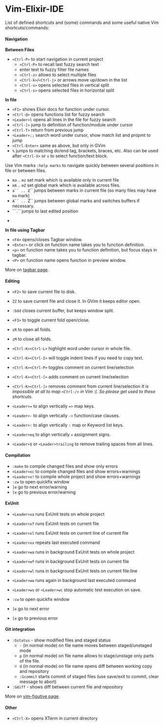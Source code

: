 

# Vim-Elixir-IDE

List of defined shortcuts and (some) commands and some useful native Vim
shortcuts/commands:

#### Navigation
 **Between Files**
 * `<Ctrl-P>` to start navigation in current project
    * `<Ctrl-P>` to recall last fuzzy search text
    * enter text to fuzzy filter file names
    * `<Ctrl-z>` allows to select multiple files
    * `<Ctrl-k>`/`<Ctrl-j>` or arrows move up/down in the list
    * `<Ctrl-v>` opens selected files in vertical split
    * `<Ctrl-s>` opens selected files in horizontal split

 **In file**
 * `<F1>` shows Elixir docs for function under cursor.
 * `<Ctrl-@>` opens functions list for fuzzy search
 * `<Leader>l` opens all lines in the file for fuzzy search
 * `<Ctrl-]>` jump to definition of function/module under cursor
 * `<Ctrl-T>` return from previous jump
 * `<Leader>;;` search word under cursor, show match list and propmt to jump
 * `<Ctrl-Enter>` same as above, but only in GVim
 * `%` jumps to matching do/end tag, brackets, braces, etc. Also can be used
   after `<Ctrl-V>` or `v` to select function/text block.

 Use Vim marks `:help marks` to navigate quickly between several positions in
 file or between files.

 * `ma` .. `mz` set mark which is available only in current file
 * `mA` .. `mZ` set global mark which is available across files.
 * ```a`` .. ```z`` jumps between marks in current file (so many files may have `ma` mark)
 * ```A`` .. ```Z`` jumps between global marks and switches buffers if necessary.
 * ```.`` jumps to last edited position
 * ```````` jumps to position before last jump (basically jumps between 2 positions)

 **In file using Tagbar**

 * `<F4>` opens/closes Tagbar window.
 * `<Enter>` or click on function name takes you to function definition.
 * `<p>` on function name takes you to function definition, but focus stays in tagbar.
 * `<P>` on function name opens function in preview window.

 More on [tagbar page](https://majutsushi.github.io/tagbar/).

#### Editing
 * `<F2>` to save current file to disk.
 * `ZZ` to save current file and close it. In GVim it keeps editor open.
 * `:bdd` closes current buffer, but keeps window split.
 * `<F3>` to toggle current fold open/close.
 * `zR` to open all folds.
 * `zM` to close all folds.
 * `<Ctrl-K><Ctrl-L>` highlight word under cursor in whole file.
 * `<Ctrl-K><Ctrl-I>` will toggle indent lines if you need to copy text.
 
 * `<Ctrl-K><Ctrl-P>` toggles comment on current line/selection
 * `<Ctrl-K><Ctrl-[>` adds comment on current line/selection
 * `<Ctrl-K><Ctrl-]>` removes comment from current line/selection
 *It is impossible at all to map `<Ctrl-/>` in Vim :(. So please get used to these shortcuts.*

 * `<Leader>=` to align vertically `=>` map keys.
 * `<Leader>-` to align vertically `->` function/case clauses.
 * `<Leader>:` to align vertically `:` map or Keyword list keys.
 * `<Leader>eq` to align vertically `=` assignment signs.

 * `<Leader>$` or `<Leader>trailing` to remove trailing spaces from all lines.

#### Compilation
 * `:make` to compile changed files and show only errors
 * `<Leader>xc` to compile changed files and show errors+warnings
 * `<Leader>x!` to compile whole project and show errors+warnings
 * `:cw` to open quickfix window
 * `]e` go to next error/warning
 * `[e` go to previous error/warning

#### ExUnit

 * `<Leader>xa` runs ExUnit tests on whole project
 * `<Leader>xf` runs ExUnit tests on current file
 * `<Leader>xl` runs ExUnit tests on current line of current file
 * `<Leader>xx` repeats last executed command

 * `<Leader>wa` runs in background ExUnit tests on whole project
 * `<Leader>wf` runs in background ExUnit tests on current file
 * `<Leader>wl` runs in background ExUnit tests on current file:line
 * `<Leader>ww` runs again in background last executed command
 * `<Leader>ws` or `<Leader>wc` stop automatic test execution on save.

 * `:cw` to open quickfix window
 * `]e` go to next error
 * `[e` go to previous error

#### Git integration
 * `:Gstatus` - show modified files and staged status
    * `-` (in normal mode) on file name moves between staged/unstaged mode
    * `p` (in normal mode) on file name allows to stage/unstage only parts of the file.
    * `d` (in normal mode) on file name opens diff between working copy and repository
    * `:Gcommit` starts commit of staged files (use save/exit to commit, clear
        message to abort)
 * `:Gdiff` - shows diff between current file and repository

 More on [vim-figutive page](https://github.com/tpope/vim-fugitive).

#### Other

 * `<Ctrl-X>` opens XTerm in current directory
